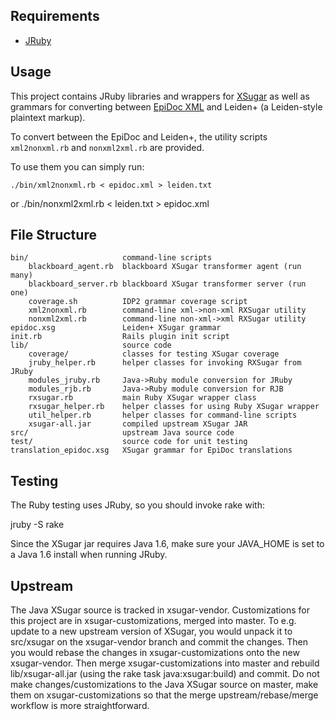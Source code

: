 Requirements
------------

 * [JRuby](http://jruby.org/)

Usage
-----

This project contains JRuby libraries and wrappers for
[XSugar](http://www.brics.dk/xsugar/) as well as grammars for converting
between [EpiDoc XML](http://epidoc.sourceforge.net/) and Leiden+ (a 
Leiden-style plaintext markup).

To convert between the EpiDoc and Leiden+, the utility scripts
`xml2nonxml.rb` and `nonxml2xml.rb` are provided.

To use them you can simply run:

    ./bin/xml2nonxml.rb < epidoc.xml > leiden.txt
or
    ./bin/nonxml2xml.rb < leiden.txt > epidoc.xml

File Structure
--------------

    bin/                     command-line scripts
        blackboard_agent.rb  blackboard XSugar transformer agent (run many)
        blackboard_server.rb blackboard XSugar transformer server (run one)
        coverage.sh          IDP2 grammar coverage script
        xml2nonxml.rb        command-line xml->non-xml RXSugar utility
        nonxml2xml.rb        command-line non-xml->xml RXSugar utility
    epidoc.xsg               Leiden+ XSugar grammar
    init.rb                  Rails plugin init script
    lib/                     source code
        coverage/            classes for testing XSugar coverage
        jruby_helper.rb      helper classes for invoking RXSugar from JRuby
        modules_jruby.rb     Java->Ruby module conversion for JRuby
        modules_rjb.rb       Java->Ruby module conversion for RJB
        rxsugar.rb           main Ruby XSugar wrapper class
        rxsugar_helper.rb    helper classes for using Ruby XSugar wrapper
        util_helper.rb       helper classes for command-line scripts
        xsugar-all.jar       compiled upstream XSugar JAR
    src/                     upstream Java source code
    test/                    source code for unit testing
    translation_epidoc.xsg   XSugar grammar for EpiDoc translations

Testing
-------

The Ruby testing uses JRuby, so you should invoke rake with:
  
  jruby -S rake
  
Since the XSugar jar requires Java 1.6, make sure your JAVA_HOME is set to a
Java 1.6 install when running JRuby.

Upstream
--------

The Java XSugar source is tracked in xsugar-vendor. Customizations for this
project are in xsugar-customizations, merged into master. To e.g. update
to a new upstream version of XSugar, you would unpack it to src/xsugar
on the xsugar-vendor branch and commit the changes. Then you would rebase
the changes in xsugar-customizations onto the new xsugar-vendor. Then merge
xsugar-customizations into master and rebuild lib/xsugar-all.jar (using the 
rake task java:xsugar:build) and commit. Do not make changes/customizations to
the Java XSugar source on master, make them on xsugar-customizations so that
the merge upstream/rebase/merge workflow is more straightforward.

